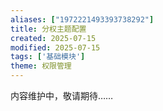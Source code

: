 ```yaml
---
aliases: ["1972221493393738292"]
title: 分权主题配置
created: 2025-07-15
modified: 2025-07-15
tags: ['基础模块']
theme: 权限管理
---
```


内容维护中，敬请期待……